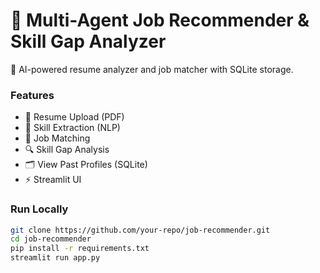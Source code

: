 # 🧩 Multi-Agent Job Recommender & Skill Gap Analyzer

🚀 AI-powered resume analyzer and job matcher with SQLite storage.

### Features
- 📄 Resume Upload (PDF)
- 🧠 Skill Extraction (NLP)
- 💼 Job Matching
- 🔍 Skill Gap Analysis
- 🗂️ View Past Profiles (SQLite)
- ⚡ Streamlit UI

### Run Locally
```bash
git clone https://github.com/your-repo/job-recommender.git
cd job-recommender
pip install -r requirements.txt
streamlit run app.py
